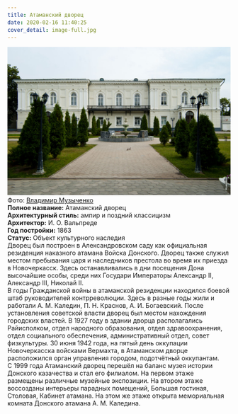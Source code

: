 ```yaml
---
title: Атаманский дворец
date: 2020-02-16 11:40:25
cover_detail: image-full.jpg
---
```


<div class="place">
  <div class="place-image">
    <img src="image.jpg#mesta" alt="Атаманский дворец" />
    <div class="place-image-source">
      Фото: <a href="https://www.vladmuz.ru/travel_photos/novocherkassk/architektur/" target="_blank">Владимир Музыченко</a>
    </div>
  </div>
  <div class="place-info">
    <div class="info-text">
      <div><b>Полное название:</b> Атаманский дворец</div>
      <div><b>Архитектурный стиль:</b> ампир и поздний классицизм</div>
      <div><b>Архитектор:</b> И. О. Вальпреде</div>
      <div><b>Год постройки:</b> 1863</div>
      <div><b>Статус:</b> Объект культурного наследия</div>
    </div>
  </div>
  <div class="place-text">
    Дворец был построен в Александровском саду как официальная резиденция наказного атамана Войска Донского. Дворец также служил местом пребывания царя и наследников престола во время их приезда в Новочеркасск. Здесь останавливались в дни посещения Дона высочайшие особы, среди них Государи Императоры Александр II, Александр III, Николай II.<br />
    В годы Гражданской войны в атаманской резиденции находился боевой штаб руководителей контрреволюции. Здесь в разные годы жили и работали А. М. Каледин, П. Н. Краснов, А. И. Богаевский. После установления советской власти дворец был местом нахождения городских властей. В 1927 году в здании дворца располагались Райисполком, отдел народного образования, отдел здравоохранения, отдел социального обеспечения, административный отдел, совет физкультуры. 30 июня 1942 года, на пятый день оккупации Новочеркасска войсками Вермахта, в Атаманском дворце расположился орган управления городом, подотчётный оккупантам.<br />
    C 1999 года Атаманский дворец перешёл на баланс музея истории Донского казачества и стал его филиалом. На первом этаже размещены различные музейные экспозиции. На втором этаже воссозданы интерьеры парадных помещений, Большая гостиная, Столовая, Кабинет атамана. На этом же этаже открыта мемориальная комната Донского атамана А. М. Каледина.
  </div>
</div>
